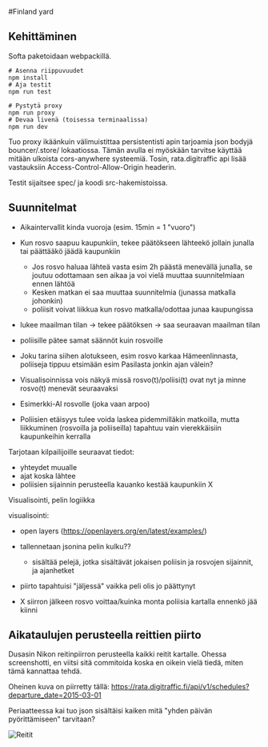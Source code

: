 #Finland yard

## Kehittäminen

Softa paketoidaan webpackillä.

```
# Asenna riippuvuudet
npm install
# Aja testit
npm run test
```

```
# Pystytä proxy
npm run proxy
# Devaa livenä (toisessa terminaalissa)
npm run dev
```

Tuo proxy ikäänkuin välimuistittaa persistentisti apin tarjoamia json bodyjä bouncer/.store/ lokaatiossa. Tämän avulla ei myöskään tarvitse käyttää mitään ulkoista cors-anywhere systeemiä. Tosin, rata.digitraffic api lisää vastauksiin Access-Control-Allow-Origin headerin.

Testit sijaitsee spec/ ja koodi src-hakemistoissa.

## Suunnitelmat

- Aikaintervallit kinda vuoroja (esim. 15min = 1 "vuoro")
- Kun rosvo saapuu kaupunkiin, tekee päätökseen lähteekö jollain junalla tai päättääkö jäädä kaupunkiin
	- Jos rosvo haluaa lähteä vasta esim 2h päästä menevällä junalla, se joutuu odottamaan sen aikaa ja voi vielä muuttaa suunnitelmiaan ennen lähtöä
	- Kesken matkan ei saa muuttaa suunnitelmia (junassa matkalla johonkin)
	- poliisit voivat liikkua kun rosvo matkalla/odottaa junaa kaupungissa

- lukee maailman tilan -> tekee päätöksen -> saa seuraavan maailman tilan
- poliisille pätee samat säännöt kuin rosvoille

- Joku tarina siihen alotukseen, esim rosvo karkaa Hämeenlinnasta, poliiseja tippuu etsimään esim Pasilasta jonkin ajan välein?

- Visualisoinnissa vois näkyä missä rosvo(t)/poliisi(t) ovat nyt ja minne rosvo(t) menevät seuraavaksi

- Esimerkki-AI rosvolle (joka vaan arpoo)

- Poliisien etäisyys tulee voida laskea pidemmilläkin matkoilla, mutta liikkuminen (rosvoilla ja poliiseilla) tapahtuu vain vierekkäisiin kaupunkeihin kerralla

Tarjotaan kilpailijoille seuraavat tiedot:
- yhteydet muualle
- ajat koska lähtee
- poliisien sijainnin perusteella kauanko kestää kaupunkiin X

Visualisointi, pelin logiikka

visualisointi:
- open layers (https://openlayers.org/en/latest/examples/)

- tallennetaan jsonina pelin kulku??
	- sisältää pelejä, jotka sisältävät jokaisen poliisin ja rosvojen sijainnit, ja ajanhetket
- piirto tapahtuisi "jäljessä" vaikka peli olis jo päättynyt

- X siirron jälkeen rosvo voittaa/kuinka monta poliisia kartalla ennenkö jää kiinni


## Aikataulujen perusteella reittien piirto

Dusasin Nikon reitinpiirron perusteella kaikki reitit kartalle. Ohessa screenshotti, en viitsi sitä commitoida koska en oikein vielä tiedä, miten tämä kannattaa tehdä.

Oheinen kuva on piirretty tällä:
https://rata.digitraffic.fi/api/v1/schedules?departure_date=2015-03-01

Periaatteessa kai tuo json sisältäisi kaiken mitä "yhden päivän pyörittämiseen" tarvitaan?

![Reitit](https://github.com/annisall/finlandyard/planning_docs/routes.png?raw=true "Reitit")
